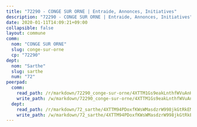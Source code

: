 ```yaml
---
title: "72290 - CONGE SUR ORNE | Entraide, Annonces, Initiatives"
description: "72290 - CONGE SUR ORNE | Entraide, Annonces, Initiatives"
date: 2020-01-11T14:09:21+09:00
collapsible: false
layout: commune
comm:
  nom: "CONGE SUR ORNE"
  slug: conge-sur-orne
  cp: "72290"
dept:
  nom: "Sarthe"
  slug: sarthe
  num: "72"
peerpad:
  comm:
    read_path: /r/markdown/72290_conge-sur-orne/4XTTM1Gs9eakLnthfWVuAnHgVYPzRYoYv8LgVAfoaaprUDFto
    write_path: /w/markdown/72290_conge-sur-orne/4XTTM1Gs9eakLnthfWVuAnHgVYPzRYoYv8LgVAfoaaprUDFto-K3TgUMDzdFnT1cnTmnGnwYjfVcd6stnz3hfiKqwjJ9HRLd6aFeo2J1FiH2Qpx7Utq6A1TcUsweJJp4QwuAVnqTXSrN66XekmqmaVpcZbMEMGZBcppSxU3gKUx7T31GPPp6K1Df9V
  dept:
    read_path: /r/markdown/72_sarthe/4XTTM94PDoxfKWsWMasdzrW998jkGtRkEM3CSUC42xSpuJKZ5
    write_path: /w/markdown/72_sarthe/4XTTM94PDoxfKWsWMasdzrW998jkGtRkEM3CSUC42xSpuJKZ5-K3TgTpjFyG67yVeuXvSAfSYzY4Yx2FMtDhgpv5HM2EDBJRVMn95z33xx4XjRNYNVaVsBPQ1t4pG9MoyNqwTqa8mcnEUB8rK4BMVbvUhCtGWCPSFnDCaT8GJTyimDgsCirLN3zswh
---
```


